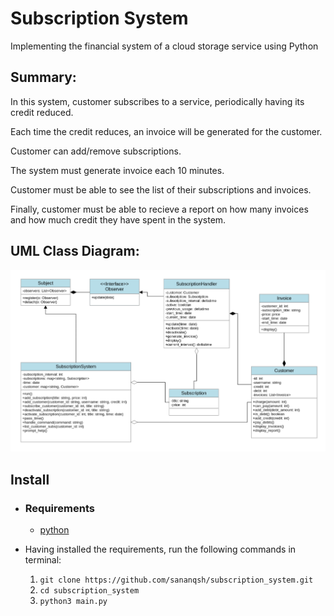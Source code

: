 # Subscription System
Implementing the financial system of a cloud storage service using Python

## Summary:
In this system, customer subscribes to a service, periodically having its credit reduced.

Each time the credit reduces, an invoice will be generated for the customer.

Customer can add/remove subscriptions.

The system must generate invoice each 10 minutes.

Customer must be able to see the list of their subscriptions and invoices.

Finally, customer must be able to recieve a report on how many invoices and how much credit 
they have spent in the system.

## UML Class Diagram:
![UML Class Diagram](./images/UML_class_diagram.png)


## Install
  - ### Requirements
    - [python](https://www.python.org/downloads/)
  
  - Having installed the requirements, run the following commands in terminal:
    1. `git clone https://github.com/sananqsh/subscription_system.git`
    2. `cd subscription_system`
    3. `python3 main.py`
